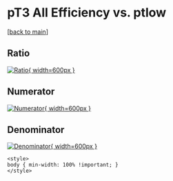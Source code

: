 # pT3 All Efficiency vs. ptlow

[[back to main](./)]



## Ratio

[![Ratio](../mtv/var/pT3_0_eff_ptlow.png){ width=600px }](../mtv/var/pT3_0_eff_ptlow.pdf)

## Numerator

[![Numerator](../mtv/num/pT3_0_eff_ptlow_num.png){ width=600px }](../mtv/num/pT3_0_eff_ptlow_num.pdf)

## Denominator

[![Denominator](../mtv/den/pT3_0_eff_ptlow_den.png){ width=600px }](../mtv/den/pT3_0_eff_ptlow_den.pdf)


``` {=html}
<style>
body { min-width: 100% !important; }
</style>
```
